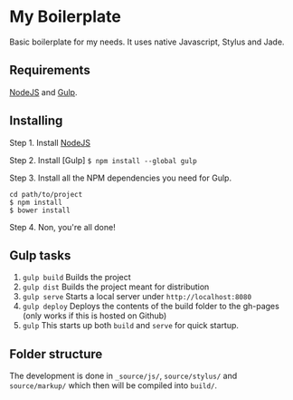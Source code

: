 My Boilerplate
===========

Basic boilerplate for my needs. It uses native Javascript, Stylus and Jade.

Requirements
-----------

[NodeJS](http://nodejs.org/) and [Gulp](http://gulpjs.com/).

Installing
-----------

Step 1. Install [NodeJS](http://nodejs.org/download/)

Step 2. Install [Gulp] `$ npm install --global gulp`

Step 3. Install all the NPM dependencies you need for Gulp.

```shell
cd path/to/project
$ npm install
$ bower install
```

Step 4.
Non, you're all done!

Gulp tasks
-----------

1. `gulp build` Builds the project
2. `gulp dist` Builds the project meant for distribution
3. `gulp serve` Starts a local server under `http://localhost:8080`
4. `gulp deploy` Deploys the contents of the build folder to the gh-pages (only works if this is hosted on Github)
5. `gulp` This starts up both `build` and `serve` for quick startup.


Folder structure
-------------

The development is done in `_source/js/`, `source/stylus/` and `source/markup/` which then will be compiled into `build/`.
